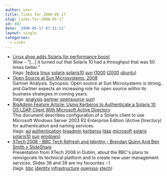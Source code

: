 ```yaml
---
author: user
title: links for 2008-05-17
slug: links-for-2008-05-17
id: 402
date: '2008-05-17 07:31:12'
layout: single
categories:
  - Links
---
```


*   [Linux shop adds Solaris for performance boost](http://searchenterpriselinux.techtarget.com/news/article/0,289142,sid39_gci1313798,00.html)  
    Wow - "[...] it turned out that Solaris 10 had a throughput that was 50 times better."  
    (tags: [fedora](http://del.icio.us/superpat/fedora) [linux](http://del.icio.us/superpat/linux) [solaris](http://del.icio.us/superpat/solaris) [solaris10](http://del.icio.us/superpat/solaris10) [sun](http://del.icio.us/superpat/sun) [t1000](http://del.icio.us/superpat/t1000) [t2000](http://del.icio.us/superpat/t2000) [ubuntu](http://del.icio.us/superpat/ubuntu))  
*   [Open Source at Sun Microsystems, 2008](http://mediaproducts.gartner.com/reprints/sunmicrosystems/article1/article1.html)  
    Gartner Analysis. Synopsis: Open source at Sun Microsystems is strong, and Gartner expects an increasing role for open source within its business strategies in coming years.  
    (tags: [analysis](http://del.icio.us/superpat/analysis) [gartner](http://del.icio.us/superpat/gartner) [opensource](http://del.icio.us/superpat/opensource) [sun](http://del.icio.us/superpat/sun))  
*   [BigAdmin Feature Article: Using Kerberos to Authenticate a Solaris 10 OS LDAP Client With Microsoft Active Directory](http://www.sun.com/bigadmin/features/articles/kerberos_s10.jsp)  
    This document describes configuration of a Solaris client to use Microsoft Windows Server 2003 R2 Enterprise Edition (Active Directory) for authentication and naming services.  
    (tags: [ad](http://del.icio.us/superpat/ad) [authentication](http://del.icio.us/superpat/authentication) [bigadmin](http://del.icio.us/superpat/bigadmin) [kerberos](http://del.icio.us/superpat/kerberos) [ldap](http://del.icio.us/superpat/ldap) [microsoft](http://del.icio.us/superpat/microsoft) [solaris](http://del.icio.us/superpat/solaris) [solaris10](http://del.icio.us/superpat/solaris10) [sun](http://del.icio.us/superpat/sun) [windows](http://del.icio.us/superpat/windows))  
*   [XTech 2008 - BBC Tech Refresh and Identity - Brendan Quinn And Ben Smith » SlideShare](http://www.slideshare.net/bquinn/xtech-2008-bbc-tech-refresh-and-identity-brendan-quinn-and-ben-smith)  
    Presentation from XTech 2008 in Dublin, about the BBC's plans to reinvigorate its technical platform and to create new user management services. Slides 38 and 39 are my favourites :-)  
    (tags: [bbc](http://del.icio.us/superpat/bbc) [identity](http://del.icio.us/superpat/identity) [infrastructure](http://del.icio.us/superpat/infrastructure) [opensso](http://del.icio.us/superpat/opensso) [xtech](http://del.icio.us/superpat/xtech))  
